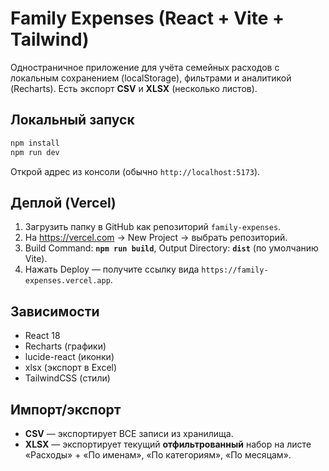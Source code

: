 # Family Expenses (React + Vite + Tailwind)

Одностраничное приложение для учёта семейных расходов с локальным сохранением (localStorage), фильтрами и аналитикой (Recharts). Есть экспорт **CSV** и **XLSX** (несколько листов).

## Локальный запуск

```bash
npm install
npm run dev
```

Открой адрес из консоли (обычно `http://localhost:5173`).

## Деплой (Vercel)

1. Загрузить папку в GitHub как репозиторий `family-expenses`.
2. На https://vercel.com → New Project → выбрать репозиторий.
3. Build Command: **`npm run build`**, Output Directory: **`dist`** (по умолчанию Vite).
4. Нажать Deploy — получите ссылку вида `https://family-expenses.vercel.app`.

## Зависимости
- React 18
- Recharts (графики)
- lucide-react (иконки)
- xlsx (экспорт в Excel)
- TailwindCSS (стили)

## Импорт/экспорт
- **CSV** — экспортирует ВСЕ записи из хранилища.
- **XLSX** — экспортирует текущий **отфильтрованный** набор на листе «Расходы» + «По именам», «По категориям», «По месяцам».
